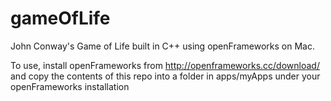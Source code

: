 gameOfLife
==========

John Conway's Game of Life built in C++ using openFrameworks on Mac.

To use, install openFrameworks from http://openframeworks.cc/download/ and copy the contents of this repo into a folder in apps/myApps under your openFrameworks installation
